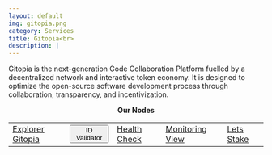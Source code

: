 ```yaml
---
layout: default
img: gitopia.png
category: Services
title: Gitopia<br>
description: |
---
```


<!-- <span  class="badge badge-primary" data-toggle="tooltip" data-html="true" title="<b>8ball <=> Osmosis <br> 8ball <=> Gravity <br> 8balll <=> Planq</b>">IBC Gang</span>
<span  class="badge badge-primary" data-toggle="tooltip" data-html="true" title="<b>enabled</b>">Authz</span>
 -->


Gitopia is the next-generation Code Collaboration Platform fuelled by a decentralized network and interactive token economy. It is designed to optimize the open-source software development process through collaboration, transparency, and incentivization.

<p align="center"><b>Our Nodes </b></p>
<table>
<tr>
   <td>
       <a href="https://explorer.tendermint.roomit.xyz/gitopia/staking/gitopiavaloper1pv8fkl4t7wk9mwptkwf8pemy9rt8qpkydr6k3p" class="btn btn-success margin-top" target="_blank">Explorer Gitopia</a>
   </td>
   <td> 
      <button onclick="clip_gitopia_three()"  class="btn btn-warning margin-top">ID Validator</button>
      <input type="text" id="clip_gitopia" value="gitopiavaloper1pv8fkl4t7wk9mwptkwf8pemy9rt8qpkydr6k3p" hidden=true> 
   </td>
   <td>
       <a href="https://health.roomit.xyz/status/gitopia/" class="btn btn-info margin-top" target="_blank">Health Check</a>
   </td> 
   <td>
       <a href="/pdf/RoomIT_Akash-Grafana.pdf" class="btn btn-success margin-top">Monitoring View</a> 
   </td>
   <td>
      <a href="https://explorer.tendermint.roomit.xyz/gitopia/staking/gitopiavaloper1pv8fkl4t7wk9mwptkwf8pemy9rt8qpkydr6k3p" class="btn btn-danger margin-top" target="_blank">Lets Stake</a>
   </td>
</tr>
</table>